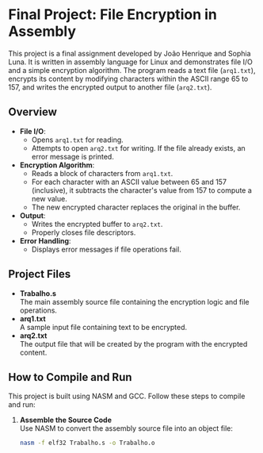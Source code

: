 # Final Project: File Encryption in Assembly

This project is a final assignment developed by João Henrique and Sophia Luna. It is written in assembly language for Linux and demonstrates file I/O and a simple encryption algorithm. The program reads a text file (`arq1.txt`), encrypts its content by modifying characters within the ASCII range 65 to 157, and writes the encrypted output to another file (`arq2.txt`).

## Overview

- **File I/O**:  
  - Opens `arq1.txt` for reading.
  - Attempts to open `arq2.txt` for writing. If the file already exists, an error message is printed.
- **Encryption Algorithm**:  
  - Reads a block of characters from `arq1.txt`.
  - For each character with an ASCII value between 65 and 157 (inclusive), it subtracts the character's value from 157 to compute a new value.
  - The new encrypted character replaces the original in the buffer.
- **Output**:  
  - Writes the encrypted buffer to `arq2.txt`.
  - Properly closes file descriptors.
- **Error Handling**:  
  - Displays error messages if file operations fail.

## Project Files

- **Trabalho.s**  
  The main assembly source file containing the encryption logic and file operations.
- **arq1.txt**  
  A sample input file containing text to be encrypted.
- **arq2.txt**  
  The output file that will be created by the program with the encrypted content.

## How to Compile and Run

This project is built using NASM and GCC. Follow these steps to compile and run:

1. **Assemble the Source Code**  
   Use NASM to convert the assembly source file into an object file:
   ```bash
   nasm -f elf32 Trabalho.s -o Trabalho.o
